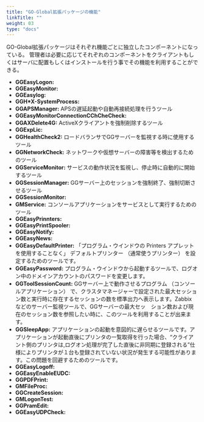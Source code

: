 ```yaml
---
title: "GO-Global拡張パッケージの機能"
linkTitle: ""
weight: 03
type: "docs"
---
```


GO-Global拡張パッケージはそれぞれ機能ごとに独立したコンポーネントになっている。
管理者は必要に応じてそれぞれのコンポーネントをクライアントもしくはサーバに配置もしくはインストールを行う事でその機能を利用することができる。

- **GGEasyLogon:**
- **GGEasyMonitor:**
- **GGEasylog:**
- **GGH*X-SystemProcess:**
- **GGAPSManager:** APSの遅延起動や自動再接続処理を行うツール
- **GGEasyMonitorConnectionCChCheCheck:**
- **GGAXDelete4G:** ActiveXクライアントを強制削除するツール
- **GGExpLic:**
- **GGHealthCheck2:** ロードバランサでGGサーバーを監視する時に使用するツール
- **GGNetworkCheck:** ネットワークや仮想サーバーの障害等を検出するためのツール
- **GGServiceMonitor:** サービスの動作状況を監視し、停止時に自動的に開始するツール
- **GGSessionManager:** GGサーバー上のセッションを強制終了、強制切断させるツール
- **GGSessionMonitor:**
- **GMService:** コンソールアプリケーションをサービスとして実行するためのツール
- **GGEasyPrinnters:**
- **GGEasyPrintSpooler:**
- **GGEasyNotify:**
- **GGEasyNews:**
- **GGEasyDefaultPrinter:** 「プログラム・ウインドウの Printers アプレットを使用することなく」 デフォルトプリンター （通常使うプリンター） を設定するためのツールです。
- **GGEasyPassword:** プログラム・ウインドウから起動するツールで、ログオン中のドメインアカウントのパスワードを変更します。
- **GGToolSessionCount:** GGサーバー上で動作させるプログラム （コンソールアプリケーション） で、クラスタマネージャーで設定された最大セッション数と実行時に存在するセッションの数を標準出力へ表示します。Zabbix などのサーバー監視ツールで、GGサーバーの最大セッ　ション数および現在のセッション数を参照したい時に、このツールを利用することが出来ます。
- **GGSleepApp:** アプリケーションの起動を意図的に遅らせるツールです。アプリケーションが起動直後にプリンタの一覧取得を行った場合、“クライアント側のプリンタは,ログオン処理が完了した直後に非同期に登録される”仕様によりプリンタが１台も登録されていない状況が発生する可能性があります。この問題を回避するためのツールです。
- **GGEasyLogoff:**
- **GGEasyEnableEUDC:**
- **GGPDFPrint:**
- **GMFileProc:**
- **GGCreateSession:**
- **GMLogonTest:**
- **GGPramEdit:**
- **GGEasyUDPCheck:**
